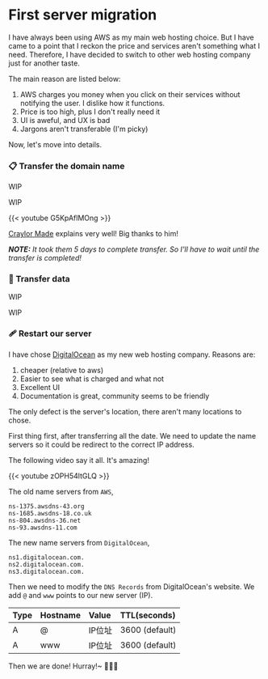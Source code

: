 # First server migration


I have always been using AWS as my main web hosting choice. But I
have came to a point that I reckon the price and services aren't
something what I need. Therefore, I have decided to switch to other
web hosting company just for another taste.

<!-- more -->

The main reason are listed below:

1. AWS charges you money when you click on their services without
notifying the user. I dislike how it functions.
2. Price is too high, plus I don't really need it
3. UI is aweful, and UX is bad
4. Jargons aren't transferable (I'm picky)

Now, let's move into details.

### 📋 Transfer the domain name

WIP

WIP

{{< youtube G5KpAflMOng >}}

[Craylor Made](https://www.youtube.com/c/CraylorMade) explains very well!
Big thanks to him!

***NOTE:** It took them 5 days to complete transfer. So I'll have to wait
until the transfer is completed!*

### 📂 Transfer data

WIP

WIP

### 🩹 Restart our server

I have chose [DigitalOcean](https://www.digitalocean.com/) as my new
web hosting company. Reasons are:

1. cheaper (relative to aws)
2. Easier to see what is charged and what not
3. Excellent UI
4. Documentation is great, community seems to be friendly

The only defect is the server's location, there aren't many locations
to chose.

First thing first, after transferring all the date. We need to update
the name servers so it could be redirect to the correct IP address.

The following video say it all. It's amazing!

{{< youtube zOPH54ltGLQ >}}

The old name servers from `AWS`,

```
ns-1375.awsdns-43.org
ns-1685.awsdns-18.co.uk
ns-804.awsdns-36.net
ns-93.awsdns-11.com
```

The new name servers from `DigitalOcean`,

```
ns1.digitalocean.com.
ns2.digitalocean.com.
ns3.digitalocean.com.
```

Then we need to modify the `DNS Records` from DigitalOcean's website.
We add `@` and `www` points to our new server (IP).

| Type | Hostname | Value  | TTL(seconds)   |
|:-----|:---------|:-------|:---------------|
| A    | @        | IP位址 | 3600 (default) |
| A    | www      | IP位址 | 3600 (default) |

Then we are done! Hurray!~ 🥳🎉🎊

